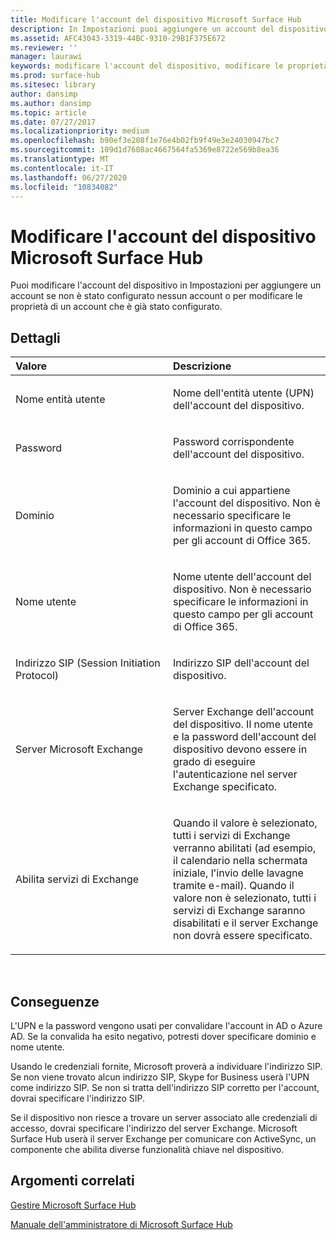 ```yaml
---
title: Modificare l'account del dispositivo Microsoft Surface Hub
description: In Impostazioni puoi aggiungere un account del dispositivo se non è ancora configurato o modificare le proprietà di un account già configurato.
ms.assetid: AFC43043-3319-44BC-9310-29B1F375E672
ms.reviewer: ''
manager: laurawi
keywords: modificare l'account del dispositivo, modificare le proprietà, Surface Hub
ms.prod: surface-hub
ms.sitesec: library
author: dansimp
ms.author: dansimp
ms.topic: article
ms.date: 07/27/2017
ms.localizationpriority: medium
ms.openlocfilehash: b90ef3e208f1e76e4b02fb9f49e3e24030947bc7
ms.sourcegitcommit: 109d1d7608ac4667564fa5369e8722e569b8ea36
ms.translationtype: MT
ms.contentlocale: it-IT
ms.lasthandoff: 06/27/2020
ms.locfileid: "10834082"
---
```

# Modificare l'account del dispositivo Microsoft Surface Hub


Puoi modificare l'account del dispositivo in Impostazioni per aggiungere un account se non è stato configurato nessun account o per modificare le proprietà di un account che è già stato configurato.

## Dettagli


<table>
<colgroup>
<col width="50%" />
<col width="50%" />
</colgroup>
<thead>
<tr class="header">
<th align="left">Valore</th>
<th align="left">Descrizione</th>
</tr>
</thead>
<tbody>
<tr class="odd">
<td align="left"><p>Nome entità utente</p></td>
<td align="left"><p>Nome dell'entità utente (UPN) dell'account del dispositivo.</p></td>
</tr>
<tr class="even">
<td align="left"><p>Password</p></td>
<td align="left"><p>Password corrispondente dell'account del dispositivo.</p></td>
</tr>
<tr class="odd">
<td align="left"><p>Dominio</p></td>
<td align="left"><p>Dominio a cui appartiene l'account del dispositivo. Non è necessario specificare le informazioni in questo campo per gli account di Office 365.</p></td>
</tr>
<tr class="even">
<td align="left"><p>Nome utente</p></td>
<td align="left"><p>Nome utente dell'account del dispositivo. Non è necessario specificare le informazioni in questo campo per gli account di Office 365.</p></td>
</tr>
<tr class="odd">
<td align="left"><p>Indirizzo SIP (Session Initiation Protocol)</p></td>
<td align="left"><p>Indirizzo SIP dell'account del dispositivo.</p></td>
</tr>
<tr class="even">
<td align="left"><p>Server Microsoft Exchange</p></td>
<td align="left"><p>Server Exchange dell'account del dispositivo. Il nome utente e la password dell'account del dispositivo devono essere in grado di eseguire l'autenticazione nel server Exchange specificato.</p></td>
</tr>
<tr class="odd">
<td align="left"><p>Abilita servizi di Exchange</p></td>
<td align="left"><p>Quando il valore è selezionato, tutti i servizi di Exchange verranno abilitati (ad esempio, il calendario nella schermata iniziale, l'invio delle lavagne tramite e-mail). Quando il valore non è selezionato, tutti i servizi di Exchange saranno disabilitati e il server Exchange non dovrà essere specificato.</p></td>
</tr>
</tbody>
</table>

 

## Conseguenze


L'UPN e la password vengono usati per convalidare l'account in AD o Azure AD. Se la convalida ha esito negativo, potresti dover specificare dominio e nome utente.

Usando le credenziali fornite, Microsoft proverà a individuare l'indirizzo SIP. Se non viene trovato alcun indirizzo SIP, Skype for Business userà l'UPN come indirizzo SIP. Se non si tratta dell'indirizzo SIP corretto per l'account, dovrai specificare l'indirizzo SIP.

Se il dispositivo non riesce a trovare un server associato alle credenziali di accesso, dovrai specificare l'indirizzo del server Exchange. Microsoft Surface Hub userà il server Exchange per comunicare con ActiveSync, un componente che abilita diverse funzionalità chiave nel dispositivo.

## Argomenti correlati


[Gestire Microsoft Surface Hub](manage-surface-hub.md)

[Manuale dell'amministratore di Microsoft Surface Hub](surface-hub-administrators-guide.md)

 

 





